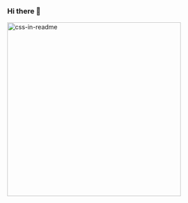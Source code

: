 ### Hi there 👋

<div>
    <img src="profile.svg" width="400" height="400" alt="css-in-readme">
</div>
